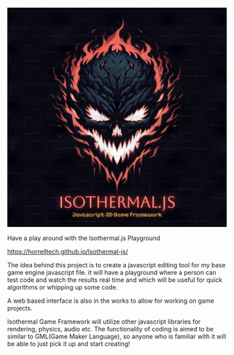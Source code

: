 ![alt text](https://github.com/HorrellTech/Isothermal-js/blob/96ce3c9bc882ddd107d1b8f260101ab94579bce7/isothermal-Logo-update%20(20240331064923).png?raw=true)

Have a play around with the Isothermal.js Playground

https://horrelltech.github.io/Isothermal-js/

The idea behind this project is to create a javascript editing tool 
for my base game engine javascript file. it will have a playground where a person
can test code and watch the results real time and which will be
useful for quick algorithms or whipping up some code. 

A web based interface is also in the works to allow for working on 
game projects. 

Isothermal Game Framework will utilize other javascript libraries 
for rendering, physics, audio etc. The functionality of coding is aimed
to be similar to GML(Game Maker Language), so anyone who is familiar with it
will be able to just pick it up and start creating!

